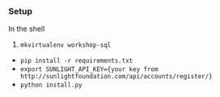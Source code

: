 ### Setup

In the shell

1. `mkvirtualenv workshop-sql`
- `pip install -r requirements.txt`
- `export SUNLIGHT_API_KEY={your key from http://sunlightfoundation.com/api/accounts/register/}`
- `python install.py`

